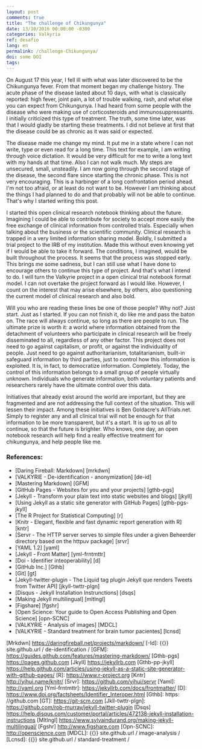 ```yaml
---
layout: post
comments: true
title: "The challenge of Chikungunya"
date: 13/10/2016 00:00:00 -0300
categories: Valkyria
ref: desafio
lang: en
permalink: /challenge-Chikungunya/
doi: some DOI
tags:
---
```


On August 17 this year, I fell ill with what was later discovered to be the Chikungunya fever. From that moment began my challenge history. The acute phase of the disease lasted about 10 days, with what is classically reported: high fever, joint pain, a lot of trouble walking, rash, and what else you can expect from Chikungunya. I had heard from some people with the disease who were making use of corticosteroids and immunosuppressants. I initially criticized this type of treatment. The truth, some time later, was that I would gladly be starting these treatments. I did not believe at first that the disease could be as chronic as it was said or expected.

The disease made me change my mind. It put me in a state where I can not write, type or even read for a long time. This text for example, I am writing through voice dictation. It would be very difficult for me to write a long text with my hands at that time. Also I can not walk much. My steps are unsecured, small, unsteadily. I am now going through the second stage of the disease, the second flare since starting the chronic phase. This is not very encouraging. This is a harbinger of a long confrontation period ahead. I'm not too afraid, or at least do not want to be. However I am thinking about the things I had planned to do and that probably will not be able to continue. That's why I started writing this post.

I started this open clinical research notebook thinking about the future. Imagining I could be able to contribute for society to accept more easily the free exchange of clinical information from controlled trials. Especially when talking about the business or the scientific community. Clinical research is trapped in a very limited information sharing model. Boldly, I submitted a trial project to the IRB of my institution. Made this without even knowing yet if I would be able to take it forward. The conditions, I imagined, would be built throughout the process. It seems that the process was stopped early. This brings me some sadness, but I can still use what I have done to encourage others to continue this type of project. And that's what I intend to do. I will turn the Valkyrie project in a open clinical trial notebook format model. I can not overtake the project forward as I would like. However, I count on the interest that may arise elsewhere, by others, also questioning the current model of clinical research and also bold.

Will you who are reading these lines be one of those people? Why not? Just start. Just as I started. If you can not finish it, do like me and pass the baton on. The race will always continue, so long as there are people to run. The ultimate prize is worth it: a world where information obtained from the detachment of volunteers who participate in clinical research will be freely disseminated to all, regardless of any other factor. This project does not need to go against capitalism, or profit, or against the individuality of people. Just need to go against authoritarianism, totalitarianism, built-in safeguard information by third parties, just to control how this information is exploited. It is, in fact, to democratize information. Completely. Today, the control of this information belongs to a small group of people virtually unknown. Individuals who generate information, both voluntary patients and researchers rarely have the ultimate control over this data.

Initiatives that already exist around the world are important, but they are fragmented and are not addressing the full context of the situation. This will lessen their impact. Among these initiatives is Ben Goldacre's AllTrials.net. Simply to register any and all clinical trial will not be enough for that information to be more transparent, but it's a start. It is up to us all to continue, so that the future is brighter. Who knows, one day, an open notebook research will help find a really effective treatment for chikungunya, and help people like me.

### References:

- [Daring Fireball: Markdown] [mrkdwn]
- [VALKYRIE - De-identification - anonymization] [de-id]
- [Mastering Markdown] [GFM]
- [GitHub Pages - Websites for you and your projects] [gthb-pgs]
- [Jekyll - Transform your plain text into static websites and blogs] [jkyll]
- [Using Jekyll as a static site generator with GitHub Pages] [gthb-pgs-jkyll]
- [The R Project for Statistical Computing] [r]
- [Knitr - Elegant, flexible and fast dynamic report generation with R] [kntr]
- [Servr - The HTTP server serves to simple files under a given Beheerder directory based on the httpuv package] [srvr]
- [YAML 1.2] [yaml]
- [Jekyll - Front Matter] [yml-frntmttr]
- [Doi - Identifier inteoperability] [d]
- [GitHub Inc.] [Gthb]
- [Git] [gt]
- [Jekyll-twitter-plugin - The Liquid tag plugin Jekyll que renders Tweets from Twitter API] [jkyll-twttr-plgn]
- [Disqus - Jekyll Installation Instrunctions] [dsqs]
- [Making Jekyll multilingual] [mltlngl]
- [Figshare] [fgshr]
- [Open Science: Your guide to Open Access Publishing and Open Science] [opn-SCNC]
- [VALKYRIE - Analysis of images] [MDCL]
- [VALKYRIE - Standard treatment for brain tumor pacientes] [lcnsd]


[Mrkdwn] https://daringfireball.net/projects/markdown/
[-Id]: {{}} site.github.url / de-identification /
[GFM]: https://guides.github.com/features/mastering-markdown/
[Gthb-pgs] https://pages.github.com
[Jkyll] https://jekyllrb.com
[Gthb-pp-jkyll] https://help.github.com/articles/using-jekyll-as-a-static-site-generator-with-github-pages/
[R]: https://www.r-project.org
[Kntr] http://yihui.name/knitr/
[Srvr]: https://github.com/yihui/servr
[Yaml]: http://yaml.org
[Yml-frntmttr]: https://jekyllrb.com/docs/frontmatter/
[D]: https://www.doi.org/factsheets/Identifier_Interoper.html
[Gthb]: https: //github.com
[GT]: https://git-scm.com
[Jkll-twttr-plgn]: https://github.com/rob-murray/jekyll-twitter-plugin
[Dsqs] https://help.disqus.com/customer/portal/articles/472138-jekyll-installation-instructions
[Mltlngl] https://www.sylvaindurand.org/making-jekyll-multilingual/
[Fgshr] http://www.figshare.com
[Opn-SCNC]: http://openscience.com
[MDCL]: {{}} site.github.url / image-analysis /
[Lcnsd]: {{}} site.github.url / standard-treatment /
